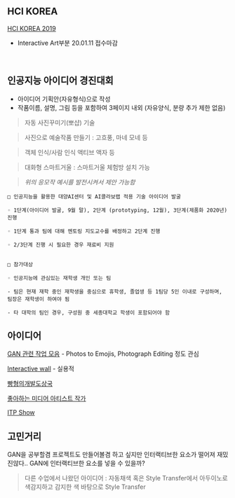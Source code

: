 ## HCI KOREA
[HCI KOREA 2019](http://conference.hcikorea.org/hcik2019/CreativeAward.asp)
- Interactive Art부분 20.01.11 접수마감

<br>

## 인공지능 아이디어 경진대회
- 아이디어 기획안(자유형식)으로 작성
- 작품이름, 설명, 그림 등을 포함하여 3페이지 내외 (자유양식, 분량 추가 제한 없음)

> 자동 사진꾸미기(뽀샵) 기술

> 사진으로 예술작품 만들기 : 고흐풍, 마네 모네 등 

> 객체 인식/사람 인식 액티브 액자 등 

> 대화형 스마트거울 : 스마트거울 체험방 설치 가능 

> *위의 응모작 예시를 발전시켜서 제안 가능함*

```
□ 인공지능을 활용한 대양AI센터 및 AI콜라보랩 적용 기술 아이디어 발굴

◦ 1단계(아이디어 발굴, 9월 말), 2단계 (prototyping, 12월), 3단계(제품화 2020년) 진행

◦ 1단계 통과 팀에 대해 멘토링 지도교수를 배정하고 2단계 진행

◦ 2/3단계 진행 시 필요한 경우 재료비 지원


□ 참가대상

◦ 인공지능에 관심있는 재학생 개인 또는 팀

- 팀은 현재 재학 중인 재학생을 중심으로 휴학생, 졸업생 등 1팀당 5인 이내로 구성하며, 팀장은 재학생이 하여야 됨

- 타 대학의 팀인 경우, 구성원 중 세종대학교 학생이 포함되어야 함

```

## 아이디어

[GAN 관련 작업 모음](https://machinelearningmastery.com/impressive-applications-of-generative-adversarial-networks/) - Photos to Emojis, Photograph Editing 정도 관심 

[Interactive wall](https://www.youtube.com/watch?v=Kw0aHjabY1U) - 실용적 

[빵형의개발도상국](https://www.youtube.com/watch?v=)

[좋아하는 미디어 아티스트 작가](http://andreasrefsgaard.dk/) 

[ITP Show](https://www.youtube.com/watch?v=3Dzc6bwpBR0) 

## 고민거리 
GAN을 공부할겸 프로젝트도 만들어볼겸 하고 싶지만 인터랙티브한 요소가 떨어져 재밌진않다.. 
GAN에 인터랙티브한 요소를 넣을 수 있을까?

> 다른 수업에서 나왔던 아이디어 : 자동채색 혹은 Style Transfer에서 아두이노로 색감지하고 감지한 색 바탕으로 Style Transfer
